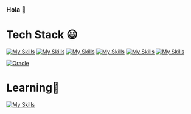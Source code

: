 ### Hola 👋

### <h1>Tech Stack 😃 </h1>

[![My Skills](https://skillicons.dev/icons?i=php)](https://php.net/)
[![My Skills](https://skillicons.dev/icons?i=mysql)](https://www.mysql.com/)
[![My Skills](https://skillicons.dev/icons?i=html)](https://developer.mozilla.org/es/docs/Web/HTML/)
[![My Skills](https://skillicons.dev/icons?i=css)](https://developer.mozilla.org/es/docs/Web/CSS/)
[![My Skills](https://skillicons.dev/icons?i=js)](https://developer.mozilla.org/es/docs/Web/JavaScript/)
[![My Skills](https://skillicons.dev/icons?i=oop)](https:///)

<a href="https://www.oracle.com/database/technologies/appdev/plsql.html">![Oracle](https://img.shields.io/static/v1?style=for-the-badge&message=Oracle&color=F80000&logo=Oracle&logoColor=FFFFFF&label=)</a>



### <h1>Learning🌱</h1>
[![My Skills](https://skillicons.dev/icons?i=laravel)](https://laravel.com/)

<!--
**JorgeJ61/JorgeJ61** is a ✨ _special_ ✨ repository because its `README.md` (this file) appears on your GitHub profile.

Here are some ideas to get you started:

- 🔭 I’m currently not working 
- 🌱 I’m currently learning ...
- 👯 I’m looking to collaborate on ...
- 🤔 I’m looking for help with ...
- 💬 Ask me about ...
- 📫 How to reach me: ...
- 😄 Pronouns: ...
- ⚡ Fun fact: ...
-->
